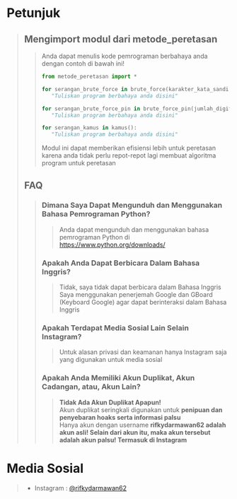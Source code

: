 # Petunjuk
> ## Mengimport modul dari metode_peretasan
>> Anda dapat menulis kode pemrograman berbahaya anda dengan contoh di bawah ini!
>>~~~Python
>>from metode_peretasan import *
>>
>>for serangan_brute_force in brute_force(karakter_kata_sandi = "abcdefghijklmnopqrstuvwxyz", panjang_kata_sandi = 2):
>>    "Tuliskan program berbahaya anda disini"
>> 
>>for serangan_brute_force_pin in brute_force_pin(jumlah_digit = 4, string_output = True):
>>    "Tuliskan program berbahaya anda disini"
>>
>>for serangan_kamus in kamus():
>>    "Tuliskan program berbahaya anda disini"
>>~~~
>> Modul ini dapat memberikan efisiensi lebih untuk peretasan karena anda tidak perlu repot-repot lagi membuat algoritma program untuk peretasan
> ## FAQ
>> ### Dimana Saya Dapat Mengunduh dan Menggunakan Bahasa Pemrograman Python?
>>> Anda dapat mengunduh dan menggunakan bahasa pemrograman Python di https://www.python.org/downloads/
>> ### Apakah Anda Dapat Berbicara Dalam Bahasa Inggris?
>>> Tidak, saya tidak dapat berbicara dalam Bahasa Inggris  
>>> Saya menggunakan penerjemah Google dan GBoard (Keyboard Google) agar dapat berinteraksi dalam Bahasa Inggris
>> ### Apakah Terdapat Media Sosial Lain Selain Instagram?
>>> Untuk alasan privasi dan keamanan hanya Instagram saja yang digunakan untuk media sosial
>> ### Apakah Anda Memiliki Akun Duplikat, Akun Cadangan, atau, Akun Lain?
>>> **Tidak Ada Akun Duplikat Apapun!**  
>>> Akun duplikat seringkali digunakan untuk **penipuan dan penyebaran hoaks serta informasi palsu**  
>>> Hanya akun dengan username **rifkydarmawan62 adalah akun asli! Selain dari akun itu, maka akun tersebut adalah akun palsu! Termasuk di Instagram**
# Media Sosial
> - Instagram : [@rifkydarmawan62](https://www.instagram.com/rifkydarmawan62/)
